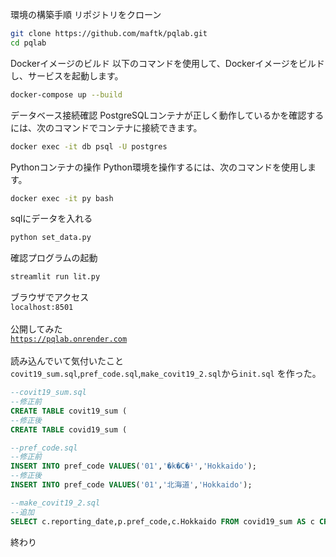 環境の構築手順
リポジトリをクローン

```bash
git clone https://github.com/maftk/pqlab.git
cd pqlab
```
Dockerイメージのビルド 以下のコマンドを使用して、Dockerイメージをビルドし、サービスを起動します。
```bash
docker-compose up --build
```
データベース接続確認 PostgreSQLコンテナが正しく動作しているかを確認するには、次のコマンドでコンテナに接続できます。

```bash
docker exec -it db psql -U postgres
```
Pythonコンテナの操作 Python環境を操作するには、次のコマンドを使用します。
```bash
docker exec -it py bash
```

sqlにデータを入れる
```bash
python set_data.py
```
確認プログラムの起動
```bash
streamlit run lit.py
```
ブラウザでアクセス\
`localhost:8501`\
<br/>
公開してみた\
[`https://pqlab.onrender.com`](https://pqlab.onrender.com)\
<br/>
読み込んでいて気付いたこと
`covit19_sum.sql`,`pref_code.sql`,`make_covit19_2.sql`から`init.sql`
を作った。
```sql
--covit19_sum.sql
--修正前
CREATE TABLE covit19_sum (
--修正後
CREATE TABLE covid19_sum (

--pref_code.sql
--修正前
INSERT INTO pref_code VALUES('01','�k�C�¹','Hokkaido');
--修正後
INSERT INTO pref_code VALUES('01','北海道','Hokkaido');

--make_covit19_2.sql
--追加
SELECT c.reporting_date,p.pref_code,c.Hokkaido FROM covid19_sum AS c CROSS JOIN pref_code AS p WHERE p.pref_code='01' UNION
```
終わり
